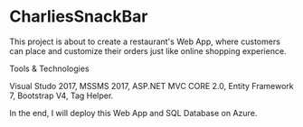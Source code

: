 # CharliesSnackBar
This project is about to create a restaurant's Web App, where customers can place and customize their orders just like online shopping experience.

Tools & Technologies

Visual Studo 2017, MSSMS 2017, ASP.NET MVC CORE 2.0, Entity Framework 7, Bootstrap V4, Tag Helper. 


In the end, I will deploy this Web App and SQL Database on Azure.
